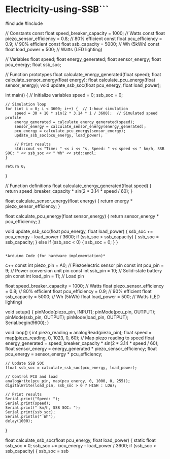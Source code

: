 # Electricity-using-SSB```
#include <iostream>
#include <cmath>

// Constants
const float speed_breaker_capacity = 1000;  // Watts
const float piezo_sensor_efficiency = 0.8;  // 80% efficient
const float pcu_efficiency = 0.9;  // 90% efficient
const float ssb_capacity = 5000;  // Wh (5kWh)
const float load_power = 500;  // Watts (LED lighting)

// Variables
float speed;
float energy_generated;
float sensor_energy;
float pcu_energy;
float ssb_soc;

// Function prototypes
float calculate_energy_generated(float speed);
float calculate_sensor_energy(float energy);
float calculate_pcu_energy(float sensor_energy);
void update_ssb_soc(float pcu_energy, float load_power);

int main() {
    // Initialize variables
    speed = 0;
    ssb_soc = 0;

    // Simulation loop
    for (int i = 0; i < 3600; i++) {  // 1-hour simulation
        speed = 30 + 10 * sin(2 * 3.14 * i / 3600);  // Simulated speed profile
        energy_generated = calculate_energy_generated(speed);
        sensor_energy = calculate_sensor_energy(energy_generated);
        pcu_energy = calculate_pcu_energy(sensor_energy);
        update_ssb_soc(pcu_energy, load_power);

        // Print results
        std::cout << "Time: " << i << "s, Speed: " << speed << " km/h, SSB SOC: " << ssb_soc << " Wh" << std::endl;
    }

    return 0;
}

// Function definitions
float calculate_energy_generated(float speed) {
    return speed_breaker_capacity * sin(2 * 3.14 * speed / 60);
}

float calculate_sensor_energy(float energy) {
    return energy * piezo_sensor_efficiency;
}

float calculate_pcu_energy(float sensor_energy) {
    return sensor_energy * pcu_efficiency;
}

void update_ssb_soc(float pcu_energy, float load_power) {
    ssb_soc += pcu_energy - load_power / 3600;
    if (ssb_soc > ssb_capacity) {
        ssb_soc = ssb_capacity;
    } else if (ssb_soc < 0) {
        ssb_soc = 0;
    }
}
```

*Arduino Code (for hardware implementation)*
```
c++
const int piezo_pin = A0;  // Piezoelectric sensor pin
const int pcu_pin = 9;  // Power conversion unit pin
const int ssb_pin = 10;  // Solid-state battery pin
const int load_pin = 11;  // Load pin

float speed_breaker_capacity = 1000;  // Watts
float piezo_sensor_efficiency = 0.8;  // 80% efficient
float pcu_efficiency = 0.9;  // 90% efficient
float ssb_capacity = 5000;  // Wh (5kWh)
float load_power = 500;  // Watts (LED lighting)

void setup() {
    pinMode(piezo_pin, INPUT);
    pinMode(pcu_pin, OUTPUT);
    pinMode(ssb_pin, OUTPUT);
    pinMode(load_pin, OUTPUT);
    Serial.begin(9600);
}

void loop() {
    int piezo_reading = analogRead(piezo_pin);
    float speed = map(piezo_reading, 0, 1023, 0, 60);  // Map piezo reading to speed
    float energy_generated = speed_breaker_capacity * sin(2 * 3.14 * speed / 60);
    float sensor_energy = energy_generated * piezo_sensor_efficiency;
    float pcu_energy = sensor_energy * pcu_efficiency;

    // Update SSB SOC
    float ssb_soc = calculate_ssb_soc(pcu_energy, load_power);

    // Control PCU and load
    analogWrite(pcu_pin, map(pcu_energy, 0, 1000, 0, 255));
    digitalWrite(load_pin, ssb_soc > 0 ? HIGH : LOW);

    // Print results
    Serial.print("Speed: ");
    Serial.print(speed);
    Serial.print(" km/h, SSB SOC: ");
    Serial.print(ssb_soc);
    Serial.println(" Wh");
    delay(1000);
}

float calculate_ssb_soc(float pcu_energy, float load_power) {
    static float ssb_soc = 0;
    ssb_soc += pcu_energy - load_power / 3600;
    if (ssb_soc > ssb_capacity) {
        ssb_soc = ssb
```
